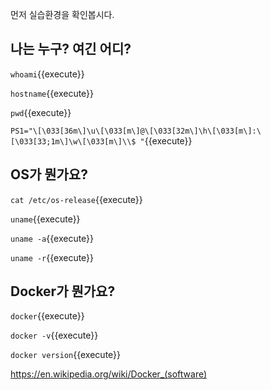 먼저 실습환경을 확인봅시다.

## 나는 누구? 여긴 어디?

`whoami`{{execute}}

`hostname`{{execute}}

`pwd`{{execute}}

`PS1="\[\033[36m\]\u\[\033[m\]@\[\033[32m\]\h\[\033[m\]:\[\033[33;1m\]\w\[\033[m\]\\$ "`{{execute}}

## OS가 뭔가요?

`cat /etc/os-release`{{execute}}

`uname`{{execute}}

`uname -a`{{execute}}

`uname -r`{{execute}}

## Docker가 뭔가요?

`docker`{{execute}}

`docker -v`{{execute}}

`docker version`{{execute}}

https://en.wikipedia.org/wiki/Docker_(software)
